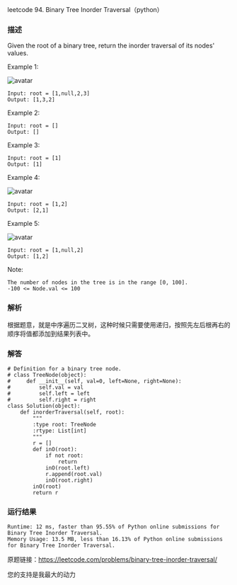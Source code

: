 leetcode  94. Binary Tree Inorder Traversal（python）

### 描述

Given the root of a binary tree, return the inorder traversal of its nodes' values.





Example 1:

![avatar](https://assets.leetcode.com/uploads/2020/09/15/inorder_1.jpg)

	Input: root = [1,null,2,3]
	Output: [1,3,2]
	
Example 2:


	Input: root = []
	Output: []

Example 3:

	Input: root = [1]
	Output: [1]

	
Example 4:

![avatar](https://assets.leetcode.com/uploads/2020/09/15/inorder_5.jpg)

	Input: root = [1,2]
	Output: [2,1]
	
Example 5:

![avatar](https://assets.leetcode.com/uploads/2020/09/15/inorder_4.jpg)

	Input: root = [1,null,2]
	Output: [1,2]


Note:


	The number of nodes in the tree is in the range [0, 100].
	-100 <= Node.val <= 100

### 解析


根据题意，就是中序遍历二叉树，这种时候只需要使用递归，按照先左后根再右的顺序将值都添加到结果列表中。

### 解答
				
	# Definition for a binary tree node.
	# class TreeNode(object):
	#     def __init__(self, val=0, left=None, right=None):
	#         self.val = val
	#         self.left = left
	#         self.right = right
	class Solution(object):
	    def inorderTraversal(self, root):
	        """
	        :type root: TreeNode
	        :rtype: List[int]
	        """
	        r = []
	        def inO(root):
	            if not root:
	                return 
	            inO(root.left)
	            r.append(root.val)
	            inO(root.right)
	        inO(root)
	        return r

            	      
			
### 运行结果

	Runtime: 12 ms, faster than 95.55% of Python online submissions for Binary Tree Inorder Traversal.
	Memory Usage: 13.5 MB, less than 16.13% of Python online submissions for Binary Tree Inorder Traversal.


原题链接：https://leetcode.com/problems/binary-tree-inorder-traversal/



您的支持是我最大的动力
